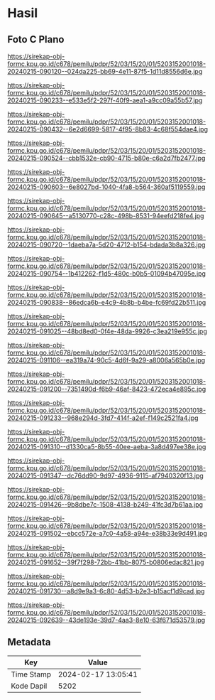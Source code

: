 # Hasil

## Foto C Plano

https://sirekap-obj-formc.kpu.go.id/c678/pemilu/pdpr/52/03/15/20/01/5203152001018-20240215-090120--024da225-bb69-4e11-87f5-1d11d8556d6e.jpg

https://sirekap-obj-formc.kpu.go.id/c678/pemilu/pdpr/52/03/15/20/01/5203152001018-20240215-090233--e533e5f2-297f-40f9-aea1-a9cc09a55b57.jpg

https://sirekap-obj-formc.kpu.go.id/c678/pemilu/pdpr/52/03/15/20/01/5203152001018-20240215-090432--6e2d6699-5817-4f95-8b83-4c68f554dae4.jpg

https://sirekap-obj-formc.kpu.go.id/c678/pemilu/pdpr/52/03/15/20/01/5203152001018-20240215-090524--cbb1532e-cb90-4715-b80e-c6a2d7fb2477.jpg

https://sirekap-obj-formc.kpu.go.id/c678/pemilu/pdpr/52/03/15/20/01/5203152001018-20240215-090603--6e8027bd-1040-4fa8-b564-360af5119559.jpg

https://sirekap-obj-formc.kpu.go.id/c678/pemilu/pdpr/52/03/15/20/01/5203152001018-20240215-090645--a5130770-c28c-498b-8531-94eefd218fe4.jpg

https://sirekap-obj-formc.kpu.go.id/c678/pemilu/pdpr/52/03/15/20/01/5203152001018-20240215-090720--1daeba7a-5d20-4712-b154-bdada3b8a326.jpg

https://sirekap-obj-formc.kpu.go.id/c678/pemilu/pdpr/52/03/15/20/01/5203152001018-20240215-090754--1b412262-f1d5-480c-b0b5-01094b47095e.jpg

https://sirekap-obj-formc.kpu.go.id/c678/pemilu/pdpr/52/03/15/20/01/5203152001018-20240215-090838--86edca6b-e4c9-4b8b-b4be-fc69fd22b511.jpg

https://sirekap-obj-formc.kpu.go.id/c678/pemilu/pdpr/52/03/15/20/01/5203152001018-20240215-091025--48bd8ed0-0f4e-48da-9926-c3ea219e955c.jpg

https://sirekap-obj-formc.kpu.go.id/c678/pemilu/pdpr/52/03/15/20/01/5203152001018-20240215-091106--ea319a74-90c5-4d6f-9a29-a8006a565b0e.jpg

https://sirekap-obj-formc.kpu.go.id/c678/pemilu/pdpr/52/03/15/20/01/5203152001018-20240215-091200--7351490d-f6b9-46af-8423-472eca4e895c.jpg

https://sirekap-obj-formc.kpu.go.id/c678/pemilu/pdpr/52/03/15/20/01/5203152001018-20240215-091233--968e294d-3fd7-414f-a2ef-f149c2521fa4.jpg

https://sirekap-obj-formc.kpu.go.id/c678/pemilu/pdpr/52/03/15/20/01/5203152001018-20240215-091310--d1330ca5-8b55-40ee-aeba-3a8d497ee38e.jpg

https://sirekap-obj-formc.kpu.go.id/c678/pemilu/pdpr/52/03/15/20/01/5203152001018-20240215-091347--dc76dd90-9d97-4936-9115-af7940320f13.jpg

https://sirekap-obj-formc.kpu.go.id/c678/pemilu/pdpr/52/03/15/20/01/5203152001018-20240215-091426--9b8dbe7c-1508-4138-b249-41fc3d7b61aa.jpg

https://sirekap-obj-formc.kpu.go.id/c678/pemilu/pdpr/52/03/15/20/01/5203152001018-20240215-091502--ebcc572e-a7c0-4a58-a94e-e38b33e9d491.jpg

https://sirekap-obj-formc.kpu.go.id/c678/pemilu/pdpr/52/03/15/20/01/5203152001018-20240215-091652--39f7f298-72bb-41bb-8075-b0806edac821.jpg

https://sirekap-obj-formc.kpu.go.id/c678/pemilu/pdpr/52/03/15/20/01/5203152001018-20240215-091730--a8d9e9a3-6c80-4d53-b2e3-b15acf1d9cad.jpg

https://sirekap-obj-formc.kpu.go.id/c678/pemilu/pdpr/52/03/15/20/01/5203152001018-20240215-092639--43de193e-39d7-4aa3-8e10-63f671d53579.jpg


## Metadata

| Key        | Value               |
| ---------- | ------------------- |
| Time Stamp | 2024-02-17 13:05:41 |
| Kode Dapil | 5202                |



